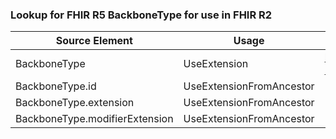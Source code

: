 ### Lookup for FHIR R5 BackboneType for use in FHIR R2

| Source Element | Usage | Target |
| -------------- | ----- | ------ |
| BackboneType | UseExtension | http://hl7.org/fhir/5.0/StructureDefinition/extension-BackboneType |
| BackboneType.id | UseExtensionFromAncestor | - |
| BackboneType.extension | UseExtensionFromAncestor | - |
| BackboneType.modifierExtension | UseExtensionFromAncestor | - |
